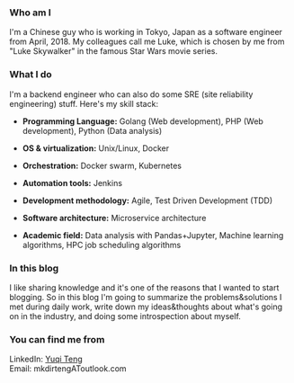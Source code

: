 
### Who am I
I'm a Chinese guy who is working in Tokyo, Japan as a software engineer from April, 2018.
My colleagues call me Luke, which is chosen by me from "Luke Skywalker" in the famous Star Wars movie series.

### What I do
I'm a backend engineer who can also do some SRE (site reliability engineering) stuff.
Here's my skill stack:

- **Programming Language:** Golang (Web development), PHP (Web development), Python (Data analysis)  
 
- **OS & virtualization:** Unix/Linux, Docker  
 
- **Orchestration:** Docker swarm, Kubernetes  
 
- **Automation tools:** Jenkins  
 
- **Development methodology:** Agile, Test Driven Development (TDD)  
 
- **Software architecture:** Microservice architecture  
 
- **Academic field:** Data analysis with Pandas+Jupyter, Machine learning algorithms, HPC job scheduling algorithms  

### In this blog

I like sharing knowledge and it's one of the reasons that I wanted to start blogging. So in this blog I'm going to summarize the problems&solutions I
met during daily work, write down my ideas&thoughts about what's going on in the industry, and doing some introspection about myself.

### You can find me from

LinkedIn: [Yuqi Teng](https://www.linkedin.com/in/yuqi-teng/)  
Email: mkdirtengAToutlook.com









